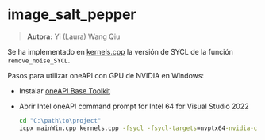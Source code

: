 # image_salt_pepper

> **Autora:** Yi (Laura) Wang Qiu

Se ha implementado en [kernels.cpp](./kernels.cpp) la versión de SYCL de la función `remove_noise_SYCL`.

Pasos para utilizar oneAPI con GPU de NVIDIA en Windows:

- Instalar [oneAPI Base Toolkit](https://www.intel.com/content/www/us/en/developer/tools/oneapi/base-toolkit-download.html)
- Abrir Intel oneAPI command prompt for Intel 64 for Visual Studio 2022

    ```cmd
    cd "C:\path\to\project"
    icpx mainWin.cpp kernels.cpp -fsycl -fsycl-targets=nvptx64-nvidia-cuda -O3 -o main.exe
    ```
